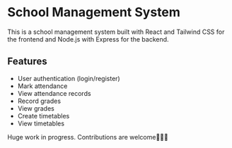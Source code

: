 # School Management System

This is a school management system built with React and Tailwind CSS for the frontend and Node.js with Express for the backend.

## Features

- User authentication (login/register)
- Mark attendance
- View attendance records
- Record grades
- View grades
- Create timetables
- View timetables

Huge work in progress. Contributions are welcome🙏🙏🙏
